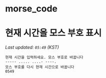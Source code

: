 # morse_code
# 현재 시간을 모스 부호 표시
<!-- MORSE_TIME_START -->
_Last updated: `05:49` (KST)_

```
현재 시간을 입력하세요. 모스 부호로 바꿉니다
----- ..... ....- ----.
모스 부호를 다시 현재 시간으로 바꿉니다
0549
```
<!-- MORSE_TIME_END -->
